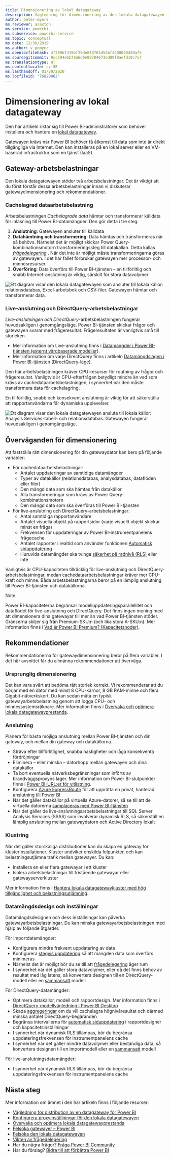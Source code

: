 ```yaml
---
title: Dimensionering av lokal datagateway
description: Vägledning för dimensionering av den lokala datagatewayen.
author: peter-myers
ms.reviewer: asaxton
ms.service: powerbi
ms.subservice: powerbi-service
ms.topic: conceptual
ms.date: 12/30/2019
ms.author: v-pemyer
ms.openlocfilehash: 4f289bf319bf29de8f8765d55bf3400048420af5
ms.sourcegitcommit: 0cc594ebb78a6d0e88784673ed09f8aefd10c7a7
ms.translationtype: HT
ms.contentlocale: sv-SE
ms.lasthandoff: 01/29/2020
ms.locfileid: "76829062"
---
```

# <a name="on-premises-data-gateway-sizing"></a>Dimensionering av lokal datagateway

Den här artikeln riktar sig till Power BI-administratörer som behöver installera och hantera en [lokal datagateway](../service-gateway-onprem.md).

Gatewayen krävs när Power BI behöver få åtkomst till data som inte är direkt tillgängliga via Internet. Den kan installeras på en lokal server eller en VM-baserad infrastruktur som en tjänst (IaaS).

## <a name="gateway-workloads"></a>Gateway-arbetsbelastningar

Den lokala datagatewayen stöder två arbetsbelastningar. Det är viktigt att du först förstår dessa arbetsbelastningar innan vi diskuterar gatewaydimensionering och rekommendationer.

### <a name="cached-data-workload"></a>Cachelagrad dataarbetsbelastning

Arbetsbelastningen _Cachelagrade data_ hämtar och transformerar källdata för inläsning till Power BI-datamängder. Den gör detta i tre steg:

1. **Anslutning**: Gatewayen ansluter till källdata
1. **Datahämtning och transformering**: Data hämtas och transformeras när så behövs. Närhelst det är möjligt skickar Power Query-kombinationsmotorn transformeringssteg till datakällan. Detta kallas _[frågedelegering](power-query-folding.md)_ . När det inte är möjligt måste transformeringarna göras av gatewayen. I det här fallet förbrukar gatewayen mer processor- och minnesresurser.
1. **Överföring**: Data överförs till Power BI-tjänsten – en tillförlitlig och snabb Internet-anslutning är viktig, särskilt för stora datavolymer

![Ett diagram visar den lokala datagatewayen som ansluter till lokala källor: relationsdatabas, Excel-arbetsbok och CSV-filer. Gatewayen hämtar och transformerar data.](media/gateway-onprem-sizing/gateway-onprem-workload-cached-data.png)

### <a name="live-connection-and-directquery-workloads"></a>Live-anslutning och DirectQuery-arbetsbelastningar

_Live-anslutningen och DirectQuery_-arbetsbelastningen fungerar huvudsakligen i genomgångsläge. Power BI-tjänsten skickar frågor och gatewayen svarar med frågeresultat. Frågeresultaten är vanligtvis små till storleken.

- Mer information om Live-anslutning finns i [Datamängder i Power BI-tjänsten (externt värdbaserade modeller)](../service-datasets-understand.md#external-hosted-models).
- Mer information om varje DirectQuery finns i artikeln [Datamängdslägen i Power BI-tjänsten (DirectQuery-läge)](../service-dataset-modes-understand.md#directquery-mode).

Den här arbetsbelastningen kräver CPU-resurser för routning av frågor och frågeresultat. Vanligtvis är CPU-efterfrågan betydligt mindre än vad som krävs av cachedataarbetsbelastningen, i synnerhet när den måste transformera data för cachelagring.

En tillförlitlig, snabb och konsekvent anslutning är viktig för att säkerställa att rapportanvändarna får dynamiska upplevelser.

![Ett diagram visar den lokala datagatewayen ansluta till lokala källor: Analysis Services-tabell- och relationsdatabas. Gatewayen fungerar huvudsakligen i genomgångsläge.](media/gateway-onprem-sizing/gateway-onprem-workload-liveconnection-directquery.png)

## <a name="sizing-considerations"></a>Överväganden för dimensionering

Att fastställa rätt dimensionering för din gatewaydator kan bero på följande variabler:

- För cachedataarbetsbelastningar:
  - Antalet uppdateringar av samtidiga datamängder
  - Typer av datakällor (relationsdatabas, analysdatabas, dataflöden eller filer)
  - Den mängd data som ska hämtas från datakällor
  - Alla transformeringar som krävs av Power Query-kombinationsmotorn
  - Den mängd data som ska överföras till Power BI-tjänsten
- För live-anslutning och DirectQuery-arbetsbelastningar:
  - Antal samtidiga rapportanvändare
  - Antalet visuella objekt på rapportsidor (varje visuellt objekt skickar minst en fråga)
  - Frekvensen för uppdateringar av Power BI-instrumentpanelens frågecache
  - Antalet rapporter i realtid som använder funktionen [Automatisk siduppdatering](../desktop-automatic-page-refresh.md)
  - Huruvida datamängder ska tvinga [säkerhet på radnivå (RLS)](../desktop-rls.md) eller inte

Vanligtvis är CPU-kapaciteten tillräcklig för live-anslutning och DirectQuery-arbetsbelastningar, medan cachedataarbetsbelastningar kräver mer CPU-kraft och minne. Båda arbetsbelastningarna beror på en lämplig anslutning till Power BI-tjänsten och datakällorna.

> [!NOTE]
> Power BI-kapaciteterna begränsar modelluppdateringsparallellitet och dataflödet för live-anslutning och DirectQuery. Det finns ingen mening med att dimensionera dina gatewayar till mer än vad Power BI-tjänsten stöder. Gränserna skiljer sig från Premium-SKU:n (och lika stora A-SKU:n). Mer information finns i [Vad är Power BI Premium? (Kapacitetsnoder)](../service-premium-what-is.md#capacity-nodes).

## <a name="recommendations"></a>Rekommendationer

Rekommendationerna för gatewaydimensionering beror på flera variabler. I det här avsnittet får du allmänna rekommendationer att överväga.

### <a name="initial-sizing"></a>Ursprunglig dimensionering

Det kan vara svårt att bedöma rätt storlek korrekt. Vi rekommenderar att du börjar med en dator med minst 8 CPU-kärnor, 8 GB RAM-minne och flera Gigabit-nätverkskort. Du kan sedan mäta en typisk gatewayarbetsbelastning genom att logga CPU- och minnessystemsräknare. Mer information finns i [Övervaka och optimera lokala datagatewayprestanda](/data-integration/gateway/service-gateway-performance).

### <a name="connectivity"></a>Anslutning

Planera för bästa möjliga anslutning mellan Power BI-tjänsten och din gateway, och mellan din gateway och datakällorna.

- Sträva efter tillförlitlighet, snabba hastigheter och låga konsekventa fördröjningar
- Eliminera – eller minska – datorhopp mellan gatewayen och dina datakällor
- Ta bort eventuella nätverksbegränsningar som införts av brandväggsproxyns lager. Mer information om Power BI-slutpunkter finns i [Power BI-URL:er för vitlistning](../power-bi-whitelist-urls.md).
- Konfigurera [Azure ExpressRoute](/azure/expressroute/expressroute-introduction) för att upprätta en privat, hanterad anslutning till Power BI
- När det gäller datakällor på virtuella Azure-datorer, så se till att de virtuella datorerna [samplaceras med Power BI-tjänsten](../service-admin-where-is-my-tenant-located.md)
- När det gäller de live-anslutningsarbetsbelastningar till SQL Server Analysis Services (SSAS) som involverar dynamisk RLS, så säkerställ en lämplig anslutning mellan gatewaydatorn och Active Directory lokalt

### <a name="clustering"></a>Klustring

När det gäller storskaliga distributioner kan du skapa en gateway för klusterinstallationer. Kluster undviker enskilda felpunkter, och kan belastningsutjämna trafik mellan gatewayer. Du kan:

- Installera en eller flera gatewayar i ett kluster
- Isolera arbetsbelastningar till fristående gatewayar eller gatewayserverkluster

Mer information finns i [Hantera lokala datagatewaykluster med hög tillgänglighet och belastningsutjämning](/data-integration/gateway/service-gateway-high-availability-clusters).

### <a name="dataset-design-and-settings"></a>Datamängdsdesign och inställningar

Datamängdsdesignen och dess inställningar kan påverka gatewayarbetsbelastningar. Du kan minska gatewayarbetsbelastningen med hjälp av följande åtgärder.

För importdatamängder:

- Konfigurera mindre frekvent uppdatering av data
- Konfigurera [stegvis uppdatering](../service-premium-incremental-refresh.md) så att mängden data som överförs minimeras
- Närhelst det är möjligt bör du se till att [frågedelegering](power-query-folding.md) äger rum
- I synnerhet när det gäller stora datavolymer, eller då det finns behov av resultat med låg latens, så konvertera designen till en DirectQuery-modell eller en [sammansatt](../service-dataset-modes-understand.md#composite-mode) modell

För DirectQuery-datamängder:

- Optimera datakällor, modell och rapportdesign. Mer information finns i [DirectQuery-modellvägledning i Power BI Desktop](directquery-model-guidance.md)
- Skapa [aggregeringar](../desktop-aggregations.md) om du vill cachelagra högnivåresultat och därmed minska antalet DirectQuery-begäranden
- Begränsa intervallerna för [automatisk siduppdatering](../desktop-automatic-page-refresh.md) i rapportdesigner och kapacitetsinställningar
- I synnerhet när dynamisk RLS tillämpas, bör du begränsa uppdateringsfrekvensen för instrumentpanelens cache
- I synnerhet när det gäller mindre datavolymer eller beständiga data, så konvertera designen till en importmodell eller en [sammansatt](../service-dataset-modes-understand.md#composite-mode) modell

För live-anslutningsdatamängder:

- I synnerhet när dynamisk RLS tillämpas, bör du begränsa uppdateringsfrekvensen för instrumentpanelens cache

## <a name="next-steps"></a>Nästa steg

Mer information om ämnet i den här artikeln finns i följande resurser:

- [Vägledning för distribution av en datagateway för Power BI](../service-gateway-deployment-guidance.md)
- [Konfigurera proxyinställningar för den lokala datagatewayen](/data-integration/gateway/service-gateway-proxy)
- [Övervaka och optimera lokala datagatewayprestanda](/data-integration/gateway/service-gateway-performance)
- [Felsöka gatewayer – Power BI](../service-gateway-onprem-tshoot.md)
- [Felsöka den lokala datagatewayen](/data-integration/gateway/service-gateway-tshoot)
- [Vikten av frågedelegering](power-query-folding.md)
- Har du några frågor? [Fråga Power BI Community](https://community.powerbi.com/)
- Har du förslag? [Bidra till att förbättra Power BI](https://ideas.powerbi.com)
